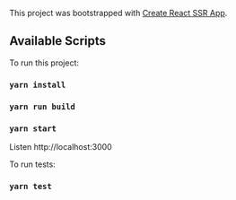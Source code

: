This project was bootstrapped with [Create React SSR App](https://github.com/trustworktech/create-react-ssr-app).

## Available Scripts

To run this project:

### `yarn install`

### `yarn run build`

### `yarn start`

Listen http://localhost:3000

To run tests:

### `yarn test`
